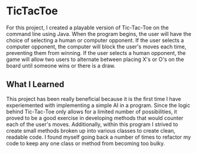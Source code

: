 # TicTacToe

  For this project, I created a playable version of Tic-Tac-Toe on the command line using Java. When the program begins, the user will have the choice of selecting a human or computer opponent. If the user selects a computer opponent, the computer will block the user's moves each time, preventing them from winning. If the user selects a human opponent, the game will allow two users to alternate between placing X's or O's on the board until someone wins or there is a draw. 

## What I Learned

  This project has been really beneficial because it is the first time I have experiemented with implementing a simple AI in a program. Since the logic behind Tic-Tac-Toe only allows for a limited number of possibilities, it proved to be a good exercise in developing methods that would counter each of the user's moves. Additionally, within this program I strived to create small methods broken up into various classes to create clean, readable code. I found myself going back a number of times to refactor my code to keep any one class or method from becoming too bulky.

